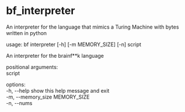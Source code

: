 # bf_interpreter

An interpreter for the language that mimics a Turing Machine with bytes written in python<br/>

usage: bf interpreter [-h] [-m MEMORY_SIZE] [-n] script<br/>

An interpreter for the brainf**k language<br/>

positional arguments:<br/>
  script<br/>

options:<br/>
  -h, --help            show this help message and exit<br/>
  -m, --memory_size MEMORY_SIZE<br/>
  -n, --nums<br/>
  
